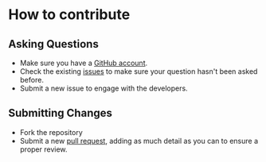 # How to contribute

## Asking Questions
* Make sure you have a [GitHub account](https://github.com).
* Check the existing [issues](https://github.com/robertcoltheart/jackdaw/issues) to make sure your question hasn't been asked before.
* Submit a new issue to engage with the developers.

## Submitting Changes
* Fork the repository
* Submit a new [pull request](https://github.com/robertcoltheart/jackdaw/pulls), adding as much detail as you can to ensure a proper review.

